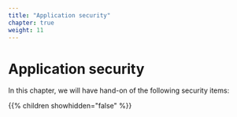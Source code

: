 ```yaml
---
title: "Application security"
chapter: true
weight: 11
---
```

# Application security

In this chapter, we will have hand-on of the following security items:

{{% children showhidden="false" %}}
